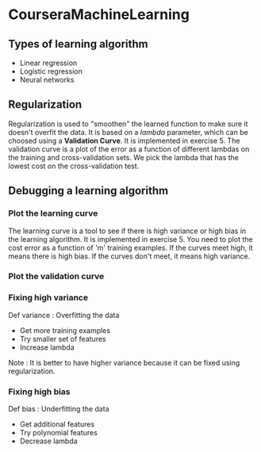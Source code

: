 # CourseraMachineLearning

## Types of learning algorithm

- Linear regression
- Logistic regression
- Neural networks

## Regularization

Regularization is used to "smoothen" the learned function to make sure it doesn't overfit the data. It is based on a _lambda_ parameter, which can be choosed using a **Validation Curve**. It is implemented in exercise 5. The validation curve is a plot of the error as a function of different lambdas on the training and cross-validation sets. We pick the lambda that has the lowest cost on the cross-validation test.

## Debugging a learning algorithm

### Plot the learning curve

The learning curve is a tool to see if there is high variance or high bias in the learning algorithm. It is implemented in exercise 5. You need to plot the cost error as a function of 'm' training examples. If the curves meet high, it means there is high bias. If the curves don't meet, it means high variance.

### Plot the validation curve

### Fixing high **variance**
Def variance : Overfitting the data

- Get more training examples
- Try smaller set of features
- Increase lambda

Note : It is better to have higher variance because it can be fixed using regularization.

### Fixing high **bias**
Def bias : Underfitting the data

- Get additional features
- Try polynomial features
- Decrease lambda